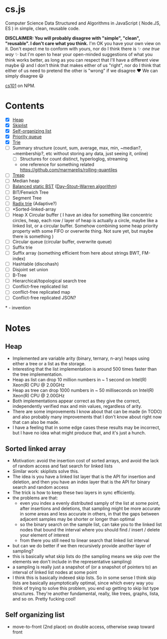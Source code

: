 # cs.js

Computer Science Data Structured and Algorithms in JavaScript ( Node.JS, ES ) in simple, clean, reusable code.

**DISCLAIMER: You will probably disagree with "simple", "clean", "reusable". I don't care what you think.** I'm OK you have your own view on it. Don't expect me to conform with yours, nor do I think there is :sparkles: *one true way* :sparkles: but I'm open to hear your open-minded suggestions of what you think works better, as long as you can respect that I'll have a different view maybe :smiley: and I don't think that makes either of us "right", nor do I think that either of us need to pretend the other is "wrong" if we disagree :heart: We can simply disagree :smiley:

[cs101](https://npmjs.com/package/cs101) on NPM.

# Contents

- [x] [Heap](src/heap.js)
- [x] [Skiplist](src/skiplist.js)
- [x] [Self-organizing list](src/sol.js) 
- [x] [Priority queue](src/pq.js)
- [x] [Trie](src/trie.js)
- [ ] Summary structure (count, sum, average, max, min, ~median?, ~membership?, etc without storing any data, just seeing it, online)
  - [ ] Structures for count distinct, hyperloglog, streaming 
  - one reference for something related https://github.com/marmarelis/rolling-quantiles
- [ ] [Treap](src/treap.js)
- [ ] Median heap
- [ ] [Balanced static BST](src/static-bst.js) ([Day–Stout–Warren algorithm](https://en.wikipedia.org/wiki/Day%E2%80%93Stout%E2%80%93Warren_algorithm))
- [ ] BIT/Fenwich Tree
- [ ] Segment Tree
- [ ] [Radix trie](src/trie.js) (Adaptive?)
- [ ] \*Sorted-linked-array 
- [ ] Heap X Circular buffer ( I have an idea for something like concentric circles, heap, each row / layer of heap is actually a circle, maybe like a linked list, or a circular buffer. Somehow combining some heap priority property with some FIFO or overwrite thing. Not sure yet, but maybe there is something )
- [ ] Circular queue (circular buffer, overwrite queue)
- [ ] Suffix trie
- [ ] Suffix array (something efficient from here about strings BWT, FM-index)
- [ ] Hashtable (discohash)
- [ ] Disjoint set union
- [ ] B-Tree
- [ ] Hierarchical/topological search tree
- [ ] Conflict-free replicated list
- [ ] conflict-free replicated map
- [ ] Conflict-free replicated JSON?

\* - invention

# Notes

## Heap

- Implemented are variable arity (binary, ternary, n-ary) heaps using either a tree or a list as the storage.
- Interesting that the list implementation is around 500 times faster than the tree implementation.
- Heap as list can drop 10 million numbers in ~ 1 second on Intel(R) Xeon(R) CPU @ 2.00GHz
- Heap as tree can drop 1000 numbers in ~ 50 milliseconds on Intel(R) Xeon(R) CPU @ 2.00GHz
- Both implementations appear correct as they give the correct, independently verified max and min values, regardless of arity.
- There are some improvements I know about that can be made (in TODO) and also probably many improvements that I don't know about right now that can also be made. 
- I have a feeling that in some edge cases these results may be incorrect, but I have no idea what might produce that, and it's just a hunch.

## Sorted linked array

- Motivation: avoid the insertion cost of sorted arrays, and avoid the lack of random access and fast search for linked lists
- Similar work: skiplists solve this.
- The idea is you have a linked list layer that is the API for insertion and deletion, and then you have an index layer that is the API for binary search and random access
- The trick is how to keep these two layers in sync efficiently.
- the problems are that:
  - even you index a evenly distributed samply of the list at some point, after insertions and deletions, that sampling might be more accurate in some areas and less accurate in others, in that the gaps between adjacent samples may be shorter or longer than optimal
  - so the binary search on the sample list, can take you to the linked list nodes that bound the interval where you should find / insert / delete your element of interest
  - from there you still need to linear search that linked list interval
- but can we do better if we then recursively provide another layer of sampling?
- this is basically what skip lists do (the sampling means we skip over the elements we don't include in the representative sampling)
- a sampling is really just a snapshot of (or a snapshot of pointers to) an interval of linked list nodes at some point
- I think this is basically indexed skip lists. So in some sense I think skip lists are basically asymptotically optimal, since which every way you think of trying to solve this problem, you end up getting to skip list type structures. They're another fundamental, really, like trees, graphs, lista, and so on. Pretty fucking cool!

## Self organizing list

- move-to-front (2nd place) on double access, otherwise swap toward front
